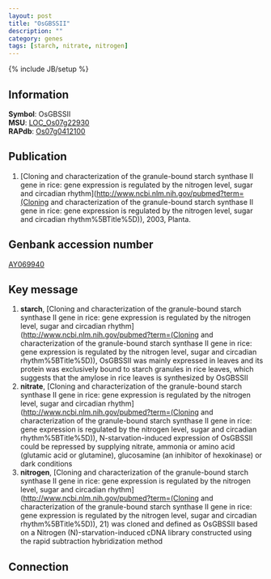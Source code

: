 ```yaml
---
layout: post
title: "OsGBSSII"
description: ""
category: genes
tags: [starch, nitrate, nitrogen]
---
```

{% include JB/setup %}

## Information
__Symbol__: OsGBSSII  
__MSU__: [LOC_Os07g22930](http://rice.plantbiology.msu.edu/cgi-bin/ORF_infopage.cgi?orf=LOC_Os07g22930)  
__RAPdb__: [Os07g0412100](http://rapdb.dna.affrc.go.jp/viewer/gbrowse_details/irgsp1?name=Os07g0412100)  

## Publication
1. [Cloning and characterization of the granule-bound starch synthase II gene in rice: gene expression is regulated by the nitrogen level, sugar and circadian rhythm](http://www.ncbi.nlm.nih.gov/pubmed?term=(Cloning and characterization of the granule-bound starch synthase II gene in rice: gene expression is regulated by the nitrogen level, sugar and circadian rhythm%5BTitle%5D)), 2003, Planta.

## Genbank accession number
[AY069940](http://www.ncbi.nlm.nih.gov/nuccore/AY069940)

## Key message
1. __starch__, [Cloning and characterization of the granule-bound starch synthase II gene in rice: gene expression is regulated by the nitrogen level, sugar and circadian rhythm](http://www.ncbi.nlm.nih.gov/pubmed?term=(Cloning and characterization of the granule-bound starch synthase II gene in rice: gene expression is regulated by the nitrogen level, sugar and circadian rhythm%5BTitle%5D)),  OsGBSSII was mainly expressed in leaves and its protein was exclusively bound to starch granules in rice leaves, which suggests that the amylose in rice leaves is synthesized by OsGBSSII
2. __nitrate__, [Cloning and characterization of the granule-bound starch synthase II gene in rice: gene expression is regulated by the nitrogen level, sugar and circadian rhythm](http://www.ncbi.nlm.nih.gov/pubmed?term=(Cloning and characterization of the granule-bound starch synthase II gene in rice: gene expression is regulated by the nitrogen level, sugar and circadian rhythm%5BTitle%5D)),  N-starvation-induced expression of OsGBSSII could be repressed by supplying nitrate, ammonia or amino acid (glutamic acid or glutamine), glucosamine (an inhibitor of hexokinase) or dark conditions
3. __nitrogen__, [Cloning and characterization of the granule-bound starch synthase II gene in rice: gene expression is regulated by the nitrogen level, sugar and circadian rhythm](http://www.ncbi.nlm.nih.gov/pubmed?term=(Cloning and characterization of the granule-bound starch synthase II gene in rice: gene expression is regulated by the nitrogen level, sugar and circadian rhythm%5BTitle%5D)), 21) was cloned and defined as OsGBSSII based on a Nitrogen (N)-starvation-induced cDNA library constructed using the rapid subtraction hybridization method

## Connection


